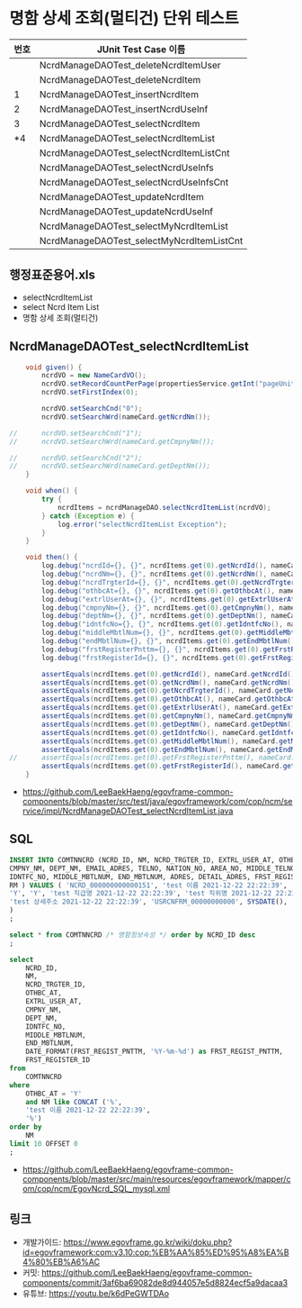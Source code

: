 # 명함 상세 조회(멀티건) 단위 테스트

|번호|JUnit Test Case 이름|
|-|-|
||NcrdManageDAOTest_deleteNcrdItemUser|
||NcrdManageDAOTest_deleteNcrdItem|
|1|NcrdManageDAOTest_insertNcrdItem|
|2|NcrdManageDAOTest_insertNcrdUseInf|
|3|NcrdManageDAOTest_selectNcrdItem|
|*4|NcrdManageDAOTest_selectNcrdItemList|
||NcrdManageDAOTest_selectNcrdItemListCnt|
||NcrdManageDAOTest_selectNcrdUseInfs|
||NcrdManageDAOTest_selectNcrdUseInfsCnt|
||NcrdManageDAOTest_updateNcrdItem|
||NcrdManageDAOTest_updateNcrdUseInf|
||NcrdManageDAOTest_selectMyNcrdItemList|
||NcrdManageDAOTest_selectMyNcrdItemListCnt|


## 행정표준용어.xls

- selectNcrdItemList
- select Ncrd Item List
- 명함 상세 조회(멀티건)

## NcrdManageDAOTest_selectNcrdItemList

```java
	void given() {
		ncrdVO = new NameCardVO();
		ncrdVO.setRecordCountPerPage(propertiesService.getInt("pageUnit"));
		ncrdVO.setFirstIndex(0);

		ncrdVO.setSearchCnd("0");
		ncrdVO.setSearchWrd(nameCard.getNcrdNm());

//		ncrdVO.setSearchCnd("1");
//		ncrdVO.setSearchWrd(nameCard.getCmpnyNm());

//		ncrdVO.setSearchCnd("2");
//		ncrdVO.setSearchWrd(nameCard.getDeptNm());
	}

	void when() {
		try {
			ncrdItems = ncrdManageDAO.selectNcrdItemList(ncrdVO);
		} catch (Exception e) {
			log.error("selectNcrdItemList Exception");
		}
	}

	void then() {
		log.debug("ncrdId={}, {}", ncrdItems.get(0).getNcrdId(), nameCard.getNcrdId());
		log.debug("ncrdNm={}, {}", ncrdItems.get(0).getNcrdNm(), nameCard.getNcrdNm());
		log.debug("ncrdTrgterId={}, {}", ncrdItems.get(0).getNcrdTrgterId(), nameCard.getNcrdTrgterId());
		log.debug("othbcAt={}, {}", ncrdItems.get(0).getOthbcAt(), nameCard.getOthbcAt());
		log.debug("extrlUserAt={}, {}", ncrdItems.get(0).getExtrlUserAt(), nameCard.getExtrlUserAt());
		log.debug("cmpnyNm={}, {}", ncrdItems.get(0).getCmpnyNm(), nameCard.getCmpnyNm());
		log.debug("deptNm={}, {}", ncrdItems.get(0).getDeptNm(), nameCard.getDeptNm());
		log.debug("idntfcNo={}, {}", ncrdItems.get(0).getIdntfcNo(), nameCard.getIdntfcNo());
		log.debug("middleMbtlNum={}, {}", ncrdItems.get(0).getMiddleMbtlNum(), nameCard.getMiddleMbtlNum());
		log.debug("endMbtlNum={}, {}", ncrdItems.get(0).getEndMbtlNum(), nameCard.getEndMbtlNum());
		log.debug("frstRegisterPnttm={}, {}", ncrdItems.get(0).getFrstRegisterPnttm(), nameCard.getFrstRegisterPnttm());
		log.debug("frstRegisterId={}, {}", ncrdItems.get(0).getFrstRegisterId(), nameCard.getFrstRegisterId());

		assertEquals(ncrdItems.get(0).getNcrdId(), nameCard.getNcrdId());
		assertEquals(ncrdItems.get(0).getNcrdNm(), nameCard.getNcrdNm());
		assertEquals(ncrdItems.get(0).getNcrdTrgterId(), nameCard.getNcrdTrgterId());
		assertEquals(ncrdItems.get(0).getOthbcAt(), nameCard.getOthbcAt());
		assertEquals(ncrdItems.get(0).getExtrlUserAt(), nameCard.getExtrlUserAt());
		assertEquals(ncrdItems.get(0).getCmpnyNm(), nameCard.getCmpnyNm());
		assertEquals(ncrdItems.get(0).getDeptNm(), nameCard.getDeptNm());
		assertEquals(ncrdItems.get(0).getIdntfcNo(), nameCard.getIdntfcNo());
		assertEquals(ncrdItems.get(0).getMiddleMbtlNum(), nameCard.getMiddleMbtlNum());
		assertEquals(ncrdItems.get(0).getEndMbtlNum(), nameCard.getEndMbtlNum());
//		assertEquals(ncrdItems.get(0).getFrstRegisterPnttm(), nameCard.getFrstRegisterPnttm());
		assertEquals(ncrdItems.get(0).getFrstRegisterId(), nameCard.getFrstRegisterId());
	}
```

- https://github.com/LeeBaekHaeng/egovframe-common-components/blob/master/src/test/java/egovframework/com/cop/ncm/service/impl/NcrdManageDAOTest_selectNcrdItemList.java

## SQL

```sql
INSERT INTO COMTNNCRD (NCRD_ID, NM, NCRD_TRGTER_ID, EXTRL_USER_AT, OTHBC_AT, CLSF_NM, OFCPS_NM, 
CMPNY_NM, DEPT_NM, EMAIL_ADRES, TELNO, NATION_NO, AREA_NO, MIDDLE_TELNO, END_TELNO, MBTLNUM, 
IDNTFC_NO, MIDDLE_MBTLNUM, END_MBTLNUM, ADRES, DETAIL_ADRES, FRST_REGISTER_ID, FRST_REGIST_PNTTM, 
RM ) VALUES ( 'NCRD_000000000000151', 'test 이름 2021-12-22 22:22:39', 'USRCNFRM_00000000000', 
'Y', 'Y', 'test 직급명 2021-12-22 22:22:39', 'test 직위명 2021-12-22 22:22:39', 'test 회사명 2021-12-22 22:22:39', 'test 부서명 2021-12-22 22:22:39', 'test 이메일주소 2021-12-22 22:22:39', 'test 전화번호', 'test 국가번호', '0000', '0000', '0000', '010', 'test 식별번호', '0000', '0000', 'test 주소 2021-12-22 22:22:39', 
'test 상세주소 2021-12-22 22:22:39', 'USRCNFRM_00000000000', SYSDATE(), 'test 비고 2021-12-22 22:22:39' 
)
;

select * from COMTNNCRD /* 명함정보속성 */ order by NCRD_ID desc
;

select
    NCRD_ID,
    NM,
    NCRD_TRGTER_ID,
    OTHBC_AT,
    EXTRL_USER_AT,
    CMPNY_NM,
    DEPT_NM,
    IDNTFC_NO,
    MIDDLE_MBTLNUM,
    END_MBTLNUM,
    DATE_FORMAT(FRST_REGIST_PNTTM, '%Y-%m-%d') as FRST_REGIST_PNTTM,
    FRST_REGISTER_ID
from
    COMTNNCRD
where
    OTHBC_AT = 'Y'
    and NM like CONCAT ('%',
    'test 이름 2021-12-22 22:22:39',
    '%')
order by
    NM
limit 10 OFFSET 0
;
```

- https://github.com/LeeBaekHaeng/egovframe-common-components/blob/master/src/main/resources/egovframework/mapper/com/cop/ncm/EgovNcrd_SQL_mysql.xml

## 링크

- 개발가이드: https://www.egovframe.go.kr/wiki/doku.php?id=egovframework:com:v3.10:cop:%EB%AA%85%ED%95%A8%EA%B4%80%EB%A6%AC
- 커밋: https://github.com/LeeBaekHaeng/egovframe-common-components/commit/3af6ba69082de8d944057e5d8824ecf5a9dacaa3
- 유튜브: https://youtu.be/k6dPeGWTDAo
